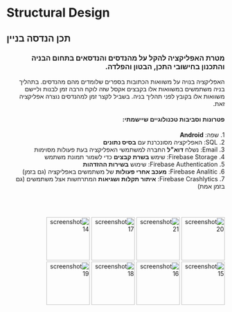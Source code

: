 # Structural Design
<h2>
תכן הנדסה בניין
</h2>


<div dir="rtl">
<h3>
מטרת האפליקציה להקל על מהנדסים והנדסאים בתחום הבניה
והתכנון בחישובי התכן, הבטון והפלדה.
</h3>

האפליקציה בנויה על משוואות הכתובות בספרים שלומדים מהם
מהנדסים.
בתהליך בניה משתמשים במשוואות אלו בקבצים אקסל שזה לוקח
הרבה זמן לבנות וליישם משוואות אלו בקובץ לפני תהליך בניה.
בשביל לקצר זמן למהנדסים נוצרה אפליקציה זאת.

<h4>
פטרונות וסביבות טכנולוגיים שיישמתי:
</h4>

<p>
1. שפה: <strong>Android</strong><br>
2. SQL: האפליקציה מסונכרנת עם <strong>בסיס נתונים</strong><br>
3. Email: נשלח <strong>דוא"ל</strong> החברה למשתמשי האפליקציה בעת פעולות מסוימות<br>
4. Firebase Storage: שימש <strong>בשרת קבצים</strong> כדי לשמור תמונת משתמש<br>
5. Firebase Authentication: שימוש <strong>בשירות ההזדהות</strong><br>
6. Firebase Analitic: <strong> מעכב אחרי פעולות</strong> של משתמשים באפליקציה (גם בזמן)<br>
7. Firebase Crashlytics: <strong>איתור תקלות ושגיאות</strong> המתרחשות אצל משתמשים (גם בזמן אמת)<br>
</p>
<h2></h2>
<br><br>
<div>
<img src="https://user-images.githubusercontent.com/16803977/200957873-d8ae59c4-45fc-46e7-9066-ac8684d1afda.png" width="100" title="screenshot 20">
<img src="https://user-images.githubusercontent.com/16803977/200957876-2ed6be65-d891-4f16-9bc2-ad08afb17bad.png" width="100" title="screenshot 21">
<img src="https://user-images.githubusercontent.com/16803977/200957870-8acd9425-1d94-497c-be37-6aa397e4c974.png" width="100" title="screenshot 17">
<img src="https://user-images.githubusercontent.com/16803977/200957865-14a74faf-b726-4e9e-ba21-1812975696a3.png" width="100" title="screenshot 14">
<img src="https://user-images.githubusercontent.com/16803977/200957866-ef7fc838-7c82-4120-8823-7c207269ce37.png" width="100" title="screenshot 15">
<img src="https://user-images.githubusercontent.com/16803977/200957868-55e41b75-6e78-4498-9131-807a6fb8a0bb.png" width="100" title="screenshot 16">
<img src="https://user-images.githubusercontent.com/16803977/200957871-94e39357-67b8-4bd3-b175-fd1642b4bdac.png" width="100" title="screenshot 18">
<img src="https://user-images.githubusercontent.com/16803977/200957872-2579489d-1eae-440c-843f-a67d816a227c.png" width="100" title="screenshot 19">
</div>
</div>
